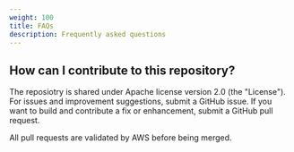 ```yaml
---
weight: 100
title: FAQs
description: Frequently asked questions
---
```


## How can I contribute to this repository? 

The reposiotry is shared under Apache license version 2.0 (the "License"). For issues and improvement suggestions, submit a GitHub issue. If you want to build and contribute a fix or enhancement, submit a GitHub pull request.

All pull requests are validated by AWS before being merged.
